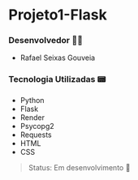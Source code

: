 # Projeto1-Flask

### Desenvolvedor 👨‍💻
- Rafael Seixas Gouveia

### Tecnologia Utilizadas 📟
- Python
- Flask
- Render
- Psycopg2
- Requests
- HTML
- CSS

> Status: Em desenvolvimento 🧬
